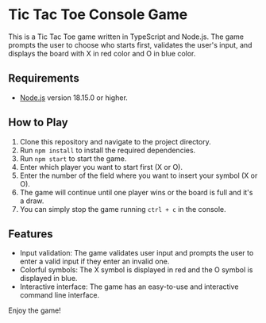 # Tic Tac Toe Console Game

This is a Tic Tac Toe game written in TypeScript and Node.js. The game prompts the user to choose who starts first, validates the user's input, and displays the board with X in red color and O in blue color.

## Requirements

- [Node.js](https://nodejs.org) version 18.15.0 or higher.

## How to Play

1. Clone this repository and navigate to the project directory.
2. Run `npm install` to install the required dependencies.
3. Run `npm start` to start the game.
4. Enter which player you want to start first (X or O).
5. Enter the number of the field where you want to insert your symbol (X or O).
6. The game will continue until one player wins or the board is full and it's a draw.
7. You can simply stop the game running `ctrl + c` in the console.

## Features

- Input validation: The game validates user input and prompts the user to enter a valid input if they enter an invalid one.
- Colorful symbols: The X symbol is displayed in red and the O symbol is displayed in blue.
- Interactive interface: The game has an easy-to-use and interactive command line interface.

Enjoy the game!
